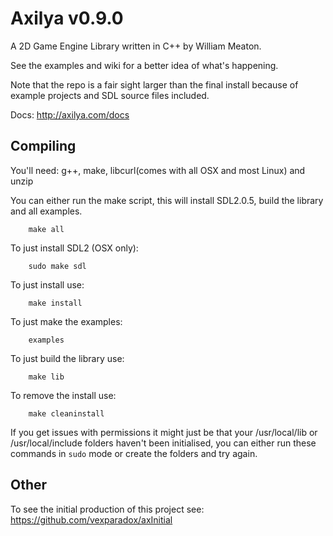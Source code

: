 # Axilya v0.9.0

A 2D Game Engine Library written in C++ by William Meaton.

See the examples and wiki for a better idea of what's happening.

Note that the repo is a fair sight larger than the final install because of example projects and SDL source files included.

Docs: http://axilya.com/docs

## Compiling

You'll need: g++, make, libcurl(comes with all OSX and most Linux) and unzip

You can either run the make script, this will install SDL2.0.5, build the library and all examples.

```Shell
	make all
```

To just install SDL2 (OSX only):
```Shell
	sudo make sdl
```

To just install use:

```Shell
	make install
```

To just make the examples:
```Shell
	examples
```

To just build the library use:
```Shell
	make lib
```

To remove the install use:

```Shell
	make cleaninstall
```


If you get issues with permissions it might just be that your /usr/local/lib or /usr/local/include folders haven't been initialised, you can either run these commands in `sudo` mode or create the folders and try again.


## Other

To see the initial production of this project see: https://github.com/vexparadox/axInitial